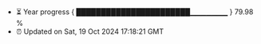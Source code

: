 - ⏳ Year progress { ███████████████████████▁▁▁▁▁▁▁ } 79.98 %
- ⏰ Updated on Sat, 19 Oct 2024 17:18:21 GMT


